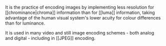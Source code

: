 It is the practice of encoding images by implementing less resolution for [[chrominance|chroma]] information than for [[luma]] information, taking advantage of the human visual system's lower acuity for colour differences than for luminance.

It is used in many video and still image encoding schemes - both analog and digital - including in [[JPEG]] encoding.